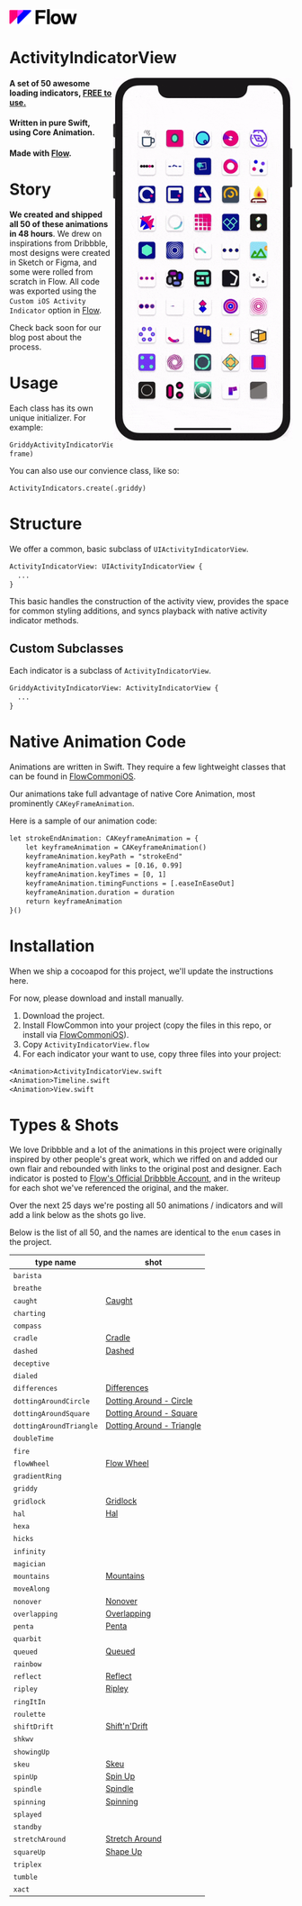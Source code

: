 <img src="https://github.com/createwithflow/ActivityIndicatorView/blob/main/Assets/flow-logo%402x.png" width="120" />

# ActivityIndicatorView
<img align="right" src="https://github.com/createwithflow/ActivityIndicatorView/blob/main/Assets/demo.gif" width="320" />

#### A set of 50 awesome loading indicators, <u>FREE to use.</u><br />
#### Written in pure Swift, using Core Animation.<br />
#### Made with [Flow](https://createwithflow.com/?utm_source=github&utm_medium=activityindicatorview).<br />

# Story
**We created and shipped all 50 of these animations in 48 hours**. We drew on inspirations from Dribbble, most designs were created in Sketch or Figma, and some were rolled from scratch in Flow. All code was exported using the `Custom iOS Activity Indicator` option in [Flow](https://createwithflow.com/?utm_source=github&utm_medium=activityindicatorview).

Check back soon for our blog post about the process.

# Usage
Each class has its own unique initializer. For example:

```
GriddyActivityIndicatorView(frame: frame)
```

You can also use our convience class, like so:

```
ActivityIndicators.create(.griddy)
```

# Structure
We offer a common, basic subclass of `UIActivityIndicatorView`.

```
ActivityIndicatorView: UIActivityIndicatorView {
  ...
}
```

This basic handles the construction of the activity view, provides the space for common styling additions, and syncs playback with native activity indicator methods.

## Custom Subclasses
Each indicator is a subclass of `ActivityIndicatorView`.

```
GriddyActivityIndicatorView: ActivityIndicatorView {
  ...
}
```

# Native Animation Code
Animations are written in Swift. They require a few lightweight classes that can be found in [FlowCommoniOS](https://github.com/createwithflow/FlowCommoniOS).

Our animations take full advantage of native Core Animation, most prominently `CAKeyFrameAnimation`.

Here is a sample of our animation code:

```
let strokeEndAnimation: CAKeyframeAnimation = {
    let keyframeAnimation = CAKeyframeAnimation()
    keyframeAnimation.keyPath = "strokeEnd"
    keyframeAnimation.values = [0.16, 0.99]
    keyframeAnimation.keyTimes = [0, 1] 
    keyframeAnimation.timingFunctions = [.easeInEaseOut]
    keyframeAnimation.duration = duration
    return keyframeAnimation
}()
```

# Installation
When we ship a cocoapod for this project, we'll update the instructions here.

For now, please download and install manually. 

1. Download the project.
2. Install FlowCommon into your project (copy the files in this repo, or install via [FlowCommoniOS](https://github.com/createwithflow/FlowCommoniOS)).
3. Copy `ActivityIndicatorView.flow`
4. For each indicator your want to use, copy three files into your project:

```
<Animation>ActivityIndicatorView.swift
<Animation>Timeline.swift
<Animation>View.swift
```

# Types & Shots
We love Dribbble and a lot of the animations in this project were originally inspired by other people's great work, which we riffed on and added our own flair and rebounded with links to the original post and designer. Each indicator is posted to [Flow's Official Dribbble Account](https://dribbble.com/createwithflow), and in the writeup for each shot we've referenced the original, and the maker. 

Over the next 25 days we're posting all 50 animations / indicators and will add a link below as the shots go live.

Below is the list of all 50, and the names are identical to the `enum` cases in the project.

| type name | shot |
|---|---|
| `barista` |  |
| `breathe` |  |
| `caught` | [Caught](https://dribbble.com/shots/14442888-Caught) |
| `charting` |  |
| `compass` |  |
| `cradle` | [Cradle](https://dribbble.com/shots/14433554-Cradle) |
| `dashed` | [Dashed](https://dribbble.com/shots/14433633-Dashed) |
| `deceptive` |  |
| `dialed` |  |
| `differences` | [Differences](https://dribbble.com/shots/14442910-Differences) |
| `dottingAroundCircle` | [Dotting Around - Circle](https://dribbble.com/shots/14418568-Dotting-Around-Circle) |
| `dottingAroundSquare` | [Dotting Around - Square](https://dribbble.com/shots/14418857-Dotting-Around-Square) |
| `dottingAroundTriangle` | [Dotting Around - Triangle](https://dribbble.com/shots/14419096-Dotting-Around-Triangle) |
| `doubleTime` |  |
| `fire` |  |
| `flowWheel` | [Flow Wheel](https://dribbble.com/shots/14442597-FlowWheel) |
| `gradientRing` |  |
| `griddy` |  |
| `gridlock` | [Gridlock](https://dribbble.com/shots/14442786-Gridlock) |
| `hal` | [Hal](https://dribbble.com/shots/14446216-Hal) |
| `hexa` |  |
| `hicks` |  |
| `infinity` |  |
| `magician` |  |
| `mountains` | [Mountains](https://dribbble.com/shots/14442693-Mountains) |
| `moveAlong` |  |
| `nonover` | [Nonover](https://dribbble.com/shots/14426280-Nonover) |
| `overlapping` | [Overlapping](https://dribbble.com/shots/14426206-Overlapping) |
| `penta` | [Penta](https://dribbble.com/shots/14442760-Penta) |
| `quarbit` |  |
| `queued` | [Queued](https://dribbble.com/shots/14446172-Queued) |
| `rainbow` |  |
| `reflect` | [Reflect](https://dribbble.com/shots/14442962-Reflect) |
| `ripley` | [Ripley](https://dribbble.com/shots/14442939-Ripley) |
| `ringItIn` |  |
| `roulette` |  |
| `shiftDrift` | [Shift'n'Drift](https://dribbble.com/shots/14442650-Shift-n-Drift) |
| `shkwv` |  |
| `showingUp` |  |
| `skeu` | [Skeu](https://dribbble.com/shots/14446891-Skeu) |
| `spinUp` | [Spin Up](https://dribbble.com/shots/14433455-Spin-Up) |
| `spindle` | [Spindle](https://dribbble.com/shots/14442720-Spindle) |
| `spinning` | [Spinning](https://dribbble.com/shots/14446235-Spinning) |
| `splayed` |  |
| `standby` |  |
| `stretchAround` | [Stretch Around](https://dribbble.com/shots/14419134-Stretch-Around) |
| `squareUp` | [Shape Up](https://dribbble.com/shots/14433531-Shape-Up) |
| `triplex` |  |
| `tumble` |  |
| `xact` |  |
